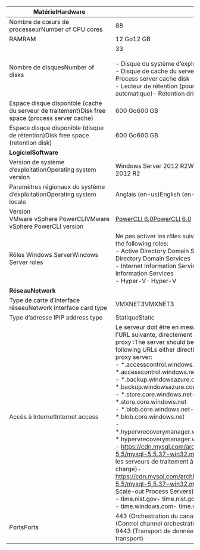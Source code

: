| <span data-ttu-id="2ccc2-101">**Matériel**</span><span class="sxs-lookup"><span data-stu-id="2ccc2-101">**Hardware**</span></span> | |
| --- |---|
| <span data-ttu-id="2ccc2-102">Nombre de cœurs de processeur</span><span class="sxs-lookup"><span data-stu-id="2ccc2-102">Number of CPU cores</span></span>| <span data-ttu-id="2ccc2-103">8</span><span class="sxs-lookup"><span data-stu-id="2ccc2-103">8</span></span> |
| <span data-ttu-id="2ccc2-104">RAM</span><span class="sxs-lookup"><span data-stu-id="2ccc2-104">RAM</span></span>| <span data-ttu-id="2ccc2-105">12 Go</span><span class="sxs-lookup"><span data-stu-id="2ccc2-105">12 GB</span></span>|
| <span data-ttu-id="2ccc2-106">Nombre de disques</span><span class="sxs-lookup"><span data-stu-id="2ccc2-106">Number of disks</span></span> | <span data-ttu-id="2ccc2-107">3</span><span class="sxs-lookup"><span data-stu-id="2ccc2-107">3</span></span> <br><br> <span data-ttu-id="2ccc2-108">- Disque du système d’exploitation</span><span class="sxs-lookup"><span data-stu-id="2ccc2-108">- OS disk</span></span><br> <span data-ttu-id="2ccc2-109">- Disque de cache du serveur de traitement</span><span class="sxs-lookup"><span data-stu-id="2ccc2-109">- Process server cache disk</span></span><br> <span data-ttu-id="2ccc2-110">- Lecteur de rétention (pour la restauration automatique)</span><span class="sxs-lookup"><span data-stu-id="2ccc2-110">- Retention drive (for failback)</span></span>|
| <span data-ttu-id="2ccc2-111">Espace disque disponible (cache du serveur de traitement)</span><span class="sxs-lookup"><span data-stu-id="2ccc2-111">Disk free space (process server cache)</span></span> | <span data-ttu-id="2ccc2-112">600 Go</span><span class="sxs-lookup"><span data-stu-id="2ccc2-112">600 GB</span></span>
| <span data-ttu-id="2ccc2-113">Espace disque disponible (disque de rétention)</span><span class="sxs-lookup"><span data-stu-id="2ccc2-113">Disk free space (retention disk)</span></span> | <span data-ttu-id="2ccc2-114">600 Go</span><span class="sxs-lookup"><span data-stu-id="2ccc2-114">600 GB</span></span>|
| <span data-ttu-id="2ccc2-115">**Logiciel**</span><span class="sxs-lookup"><span data-stu-id="2ccc2-115">**Software**</span></span> | |
| <span data-ttu-id="2ccc2-116">Version de système d’exploitation</span><span class="sxs-lookup"><span data-stu-id="2ccc2-116">Operating system version</span></span> | <span data-ttu-id="2ccc2-117">Windows Server 2012 R2</span><span class="sxs-lookup"><span data-stu-id="2ccc2-117">Windows Server 2012 R2</span></span> |
| <span data-ttu-id="2ccc2-118">Paramètres régionaux du système d’exploitation</span><span class="sxs-lookup"><span data-stu-id="2ccc2-118">Operating system locale</span></span> | <span data-ttu-id="2ccc2-119">Anglais (en-us)</span><span class="sxs-lookup"><span data-stu-id="2ccc2-119">English (en-us)</span></span>|
| <span data-ttu-id="2ccc2-120">Version VMware vSphere PowerCLI</span><span class="sxs-lookup"><span data-stu-id="2ccc2-120">VMware vSphere PowerCLI version</span></span> | [<span data-ttu-id="2ccc2-121">PowerCLI 6.0</span><span class="sxs-lookup"><span data-stu-id="2ccc2-121">PowerCLI 6.0</span></span>](https://my.vmware.com/web/vmware/details?productId=491&downloadGroup=PCLI600R1 "PowerCLI 6.0")|
| <span data-ttu-id="2ccc2-122">Rôles Windows Server</span><span class="sxs-lookup"><span data-stu-id="2ccc2-122">Windows Server roles</span></span> | <span data-ttu-id="2ccc2-123">Ne pas activer les rôles suivants :</span><span class="sxs-lookup"><span data-stu-id="2ccc2-123">Do not enable the following roles:</span></span> <br> <span data-ttu-id="2ccc2-124">- Active Directory Domain Services</span><span class="sxs-lookup"><span data-stu-id="2ccc2-124">- Active Directory Domain Services</span></span> <br><span data-ttu-id="2ccc2-125">- Internet Information Services</span><span class="sxs-lookup"><span data-stu-id="2ccc2-125">- Internet Information Services</span></span> <br> <span data-ttu-id="2ccc2-126">- Hyper-V</span><span class="sxs-lookup"><span data-stu-id="2ccc2-126">- Hyper-V</span></span> |
| <span data-ttu-id="2ccc2-127">**Réseau**</span><span class="sxs-lookup"><span data-stu-id="2ccc2-127">**Network**</span></span> | |
| <span data-ttu-id="2ccc2-128">Type de carte d’interface réseau</span><span class="sxs-lookup"><span data-stu-id="2ccc2-128">Network interface card type</span></span> | <span data-ttu-id="2ccc2-129">VMXNET3</span><span class="sxs-lookup"><span data-stu-id="2ccc2-129">VMXNET3</span></span> |
| <span data-ttu-id="2ccc2-130">Type d’adresse IP</span><span class="sxs-lookup"><span data-stu-id="2ccc2-130">IP address type</span></span> | <span data-ttu-id="2ccc2-131">Statique</span><span class="sxs-lookup"><span data-stu-id="2ccc2-131">Static</span></span> |
| <span data-ttu-id="2ccc2-132">Accès à Internet</span><span class="sxs-lookup"><span data-stu-id="2ccc2-132">Internet access</span></span> | <span data-ttu-id="2ccc2-133">Le serveur doit être en mesure d’accéder à l’URL suivante, directement ou via un serveur proxy :</span><span class="sxs-lookup"><span data-stu-id="2ccc2-133">The server should be able to access the following URLs either directly or through a proxy server:</span></span> <br> <span data-ttu-id="2ccc2-134">- \*.accesscontrol.windows.net</span><span class="sxs-lookup"><span data-stu-id="2ccc2-134">- \*.accesscontrol.windows.net</span></span><br> <span data-ttu-id="2ccc2-135">- \*.backup.windowsazure.com</span><span class="sxs-lookup"><span data-stu-id="2ccc2-135">- \*.backup.windowsazure.com</span></span> <br><span data-ttu-id="2ccc2-136">- \*.store.core.windows.net</span><span class="sxs-lookup"><span data-stu-id="2ccc2-136">- \*.store.core.windows.net</span></span><br> <span data-ttu-id="2ccc2-137">- \*.blob.core.windows.net</span><span class="sxs-lookup"><span data-stu-id="2ccc2-137">- \*.blob.core.windows.net</span></span><br> <span data-ttu-id="2ccc2-138">- \*.hypervrecoverymanager.windowsazure.com</span><span class="sxs-lookup"><span data-stu-id="2ccc2-138">- \*.hypervrecoverymanager.windowsazure.com</span></span> <br> <span data-ttu-id="2ccc2-139">- https://cdn.mysql.com/archives/mysql-5.5/mysql-5.5.37-win32.msi (non requis pour les serveurs de traitement à montée en charge)</span><span class="sxs-lookup"><span data-stu-id="2ccc2-139">- https://cdn.mysql.com/archives/mysql-5.5/mysql-5.5.37-win32.msi (not required for Scale-out Process Servers)</span></span> <br> <span data-ttu-id="2ccc2-140">- time.nist.gov</span><span class="sxs-lookup"><span data-stu-id="2ccc2-140">- time.nist.gov</span></span> <br> <span data-ttu-id="2ccc2-141">- time.windows.com</span><span class="sxs-lookup"><span data-stu-id="2ccc2-141">- time.windows.com</span></span> |
| <span data-ttu-id="2ccc2-142">Ports</span><span class="sxs-lookup"><span data-stu-id="2ccc2-142">Ports</span></span> | <span data-ttu-id="2ccc2-143">443 (Orchestration du canal de contrôle)</span><span class="sxs-lookup"><span data-stu-id="2ccc2-143">443 (Control channel orchestration)</span></span><br><span data-ttu-id="2ccc2-144">9443 (Transport de données)</span><span class="sxs-lookup"><span data-stu-id="2ccc2-144">9443 (Data transport)</span></span>|
